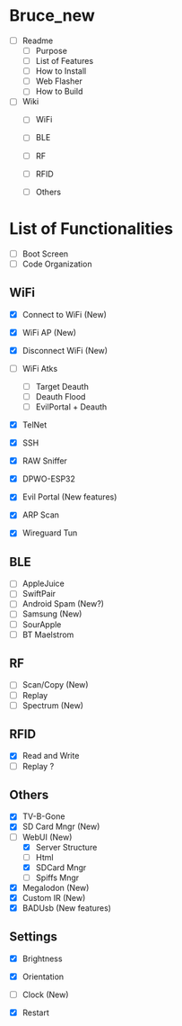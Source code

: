 # Bruce_new
- [ ] Readme
    - [ ] Purpose
    - [ ] List of Features
    - [ ] How to Install
    - [ ] Web Flasher
    - [ ] How to Build
- [ ] Wiki
    - [ ] WiFi
    - [ ] BLE
    - [ ] RF
    - [ ] RFID
    - [ ] Others


# List of Functionalities
- [ ] Boot Screen
- [ ] Code Organization

## WiFi
- [x] Connect to WiFi (New)
- [x] WiFi AP (New)
- [x] Disconnect WiFi (New)
- [ ] WiFi Atks
    - [ ] Target Deauth
    - [ ] Deauth Flood
    - [ ] EvilPortal + Deauth
- [X] TelNet
- [X] SSH
- [x] RAW Sniffer
- [x] DPWO-ESP32
- [x] Evil Portal (New features)
- [X] ARP Scan

- [x] Wireguard Tun

## BLE
- [ ] AppleJuice
- [ ] SwiftPair
- [ ] Android Spam (New?)
- [ ] Samsung (New)
- [ ] SourApple
- [ ] BT Maelstrom

## RF
- [ ] Scan/Copy (New)
- [ ] Replay
- [ ] Spectrum (New)

## RFID
- [x] Read and Write
- [ ] Replay ?

## Others
- [x] TV-B-Gone
- [x] SD Card Mngr (New)
- [ ] WebUI (New)
    - [x] Server Structure
    - [ ] Html
    - [x] SDCard Mngr
    - [ ] Spiffs Mngr
- [x] Megalodon (New)
- [x] Custom IR (New)
- [x] BADUsb (New features)

## Settings
- [x] Brightness
- [x] Orientation
- [ ] Clock (New)
- [x] Restart


